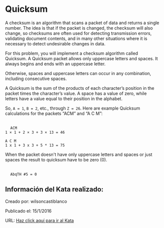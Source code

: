 # Quicksum
A checksum is an algorithm that scans a packet of data and returns a single number. The idea is that if the packet is changed, the checksum will also change, so checksums are often used for detecting
transmission errors, validating document contents, and in many other situations where it is necessary to detect undesirable changes in data.

For this problem, you will implement a checksum algorithm called Quicksum. A Quicksum packet allows only uppercase letters and spaces. It always begins and ends with an uppercase letter. 

Otherwise, spaces and uppercase letters can occur in any combination, including consecutive spaces.

A Quicksum is the sum of the products of each character’s position in the packet times the character’s value. A space has a value of zero, while letters have a value equal to their position in the alphabet. 

So, ```A = 1```, ```B = 2```, etc., through ```Z = 26```. Here are example Quicksum calculations for the packets “ACM” and “A C M”:
<pre> 
  <code>ACM
1 × 1 + 2 × 3 + 3 × 13 = 46 

A C M
1 x 1 + 3 x 3 + 5 * 13 = 75</code>
</pre>

When the packet doesn't have only uppercase letters and spaces or just spaces the result to quicksum have to be zero (0).
<pre> 
  <code>AbqTH #5 = 0</code>
</pre>

## Información del Kata realizado:
Creado por: wilsoncastiblanco

Publicado el: 15/1/2016

URL: [Haz click aquí para ir al Kata](https://www.codewars.com/kata/569924899aa8541eb200003f)